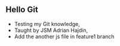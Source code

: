## Hello Git

- Testing my Git knowledge,
- Taught by JSM Adrian Hajdin,
- Add the another js file in feature1 branch
